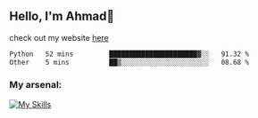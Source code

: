 
## Hello, I'm Ahmad👋

check out my website [here](https://ahmadalwi.com/)

<!--START_SECTION:waka-->

```txt
Python   52 mins         ██████████████████████▓░░   91.32 %
Other    5 mins          ██▒░░░░░░░░░░░░░░░░░░░░░░   08.68 %
```

<!--END_SECTION:waka-->

### My arsenal:

[![My Skills](https://skillicons.dev/icons?i=js,ts,py,go,react,nextjs,svelte,nodejs,django,tailwind,html,css,sass,firebase,mongodb,postgres,mysql,redis,git,github,docker,vscode,figma,godot)](https://skillicons.dev)
